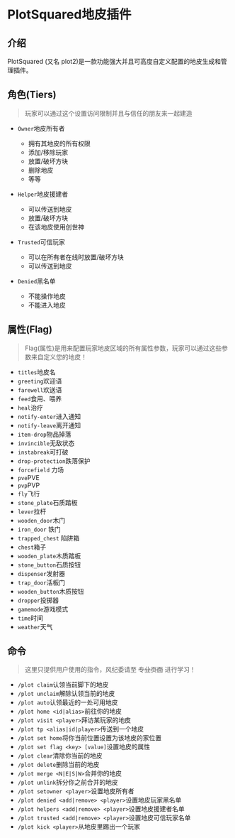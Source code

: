 # PlotSquared地皮插件

## 介绍
PlotSquared (又名 plot2)是一款功能强大并且可高度自定义配置的地皮生成和管理插件。

## 角色(Tiers)

>玩家可以通过这个设置访问限制并且与信任的朋友来一起建造

- `Owner`地皮所有者
  - 拥有其地皮的所有权限
  - 添加/移除玩家
  - 放置/破坏方块
  - 删除地皮
  - 等等

- `Helper`地皮援建者
  - 可以传送到地皮
  - 放置/破坏方块
  - 在该地皮使用创世神

- `Trusted`可信玩家
  - 可以在所有者在线时放置/破坏方块
  - 可以传送到地皮

- `Denied`黑名单
  - 不能操作地皮
  - 不能进入地皮

## 属性(Flag)

>Flag(属性)是用来配置玩家地皮区域的所有属性参数，玩家可以通过这些参数来自定义您的地皮！

- `titles`地皮名  
- `greeting`欢迎语
- `farewell`欢送语
- `feed`食用、喂养
- `heal`治疗
- `notify-enter`进入通知
- `notify-leave`离开通知
- `item-drop`物品掉落
- `invincible`无敌状态
- `instabreak`可打破
- `drop-protection`跌落保护
- `forcefield` 力场
- `pve`PVE
- `pvp`PVP
- `fly`飞行
- `stone_plate`石质踏板
- `lever`拉杆
- `wooden_door`木门
- `iron_door` 铁门
- `trapped_chest` 陷阱箱
- `chest`箱子
- `wooden_plate`木质踏板
- `stone_button`石质按钮
- `dispenser`发射器
- `trap_door`活板门
- `wooden_button`木质按钮
- `dropper`投掷器
- `gamemode`游戏模式
- `time`时间
- `weather`天气

## 命令

>这里只提供用户使用的指令，风纪委请至 ~~专业页面~~ 进行学习！

- `/plot claim`认领当前脚下的地皮
- `/plot unclaim`解除认领当前的地皮
- `/plot auto`认领最近的一处可用地皮
- `/plot home <id|alias>`前往你的地皮
- `/plot visit <player>`拜访某玩家的地皮
- `/plot tp <alias|id|player>`传送到一个地皮
- `/plot set home`将你当前位置设置为该地皮的家位置
- `/plot set flag <key> [value]`设置地皮的属性
- `/plot clear`清除你当前的地皮
- `/plot delete`删除当前的地皮
- `/plot merge <N|E|S|W>`合并你的地皮
- `/plot unlink`拆分你之前合并的地皮
- `/plot setowner <player>`设置地皮所有者
- `/plot denied <add|remove> <player>`设置地皮玩家黑名单
- `/plot helpers <add|remove> <player>`设置地皮援建者名单
- `/plot trusted <add|remove> <player>`设置地皮可信玩家名单
- `/plot kick <player>`从地皮里踢出一个玩家
